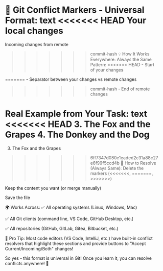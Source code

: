 🎯 Git Conflict Markers - Universal Format:
text
<<<<<<< HEAD
Your local changes
=======
Incoming changes from remote
>>>>>>> commit-hash
💡 How It Works Everywhere:
Always the Same Pattern:
<<<<<<< HEAD - Start of your changes

======= - Separator between your changes vs remote changes

>>>>>>> commit-hash - End of remote changes

Real Example from Your Task:
text
<<<<<<< HEAD
3. The Fox and the Grapes
4. The Donkey and the Dog
=======
3. The Fox and the Grapes
>>>>>>> 6ff7347d080e1eaded2c31a88c27e6f99f5ccd4b
🔧 How to Resolve (Always Same):
Delete the markers (<<<<<<<, =======, >>>>>>>)

Keep the content you want (or merge manually)

Save the file

🌍 Works Across:
✅ All operating systems (Linux, Windows, Mac)

✅ All Git clients (command line, VS Code, GitHub Desktop, etc.)

✅ All repositories (GitHub, GitLab, Gitea, Bitbucket, etc.)

🚀 Pro Tip:
Most code editors (VS Code, IntelliJ, etc.) have built-in conflict resolvers that highlight these sections and provide buttons to "Accept Current/Incoming/Both" changes!

So yes - this format is universal in Git! Once you learn it, you can resolve conflicts anywhere! 🎯